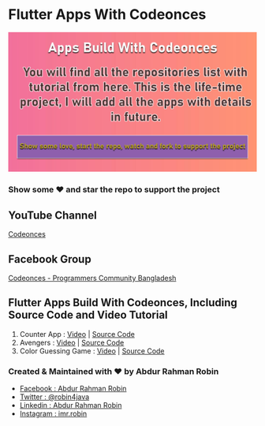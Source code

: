 # Flutter Apps With Codeonces
![Image](apps_build_with_codeonces.png)

### Show some :heart: and star the repo to support the project

## YouTube Channel

[Codeonces](https://www.youtube.com/channel/UC003ZRmU5IdxoHDjmrOaO7w)

## Facebook Group

[Codeonces - Programmers Community Bangladesh](https://www.facebook.com/groups/codeonces/)

## Flutter Apps Build With Codeonces, Including Source Code and Video Tutorial

1. Counter App : [Video](https://www.youtube.com/playlist?list=PLAqczZ5-OdVJ5Lho9306wBzkAAlDWJ2dQ) | [Source Code](https://github.com/robin3317/Flutter_Counter_App)
2. Avengers : [Video](https://www.youtube.com/playlist?list=PLAqczZ5-OdVK2HvZh0UAsIhxn23wRjcZF) | [Source Code](https://github.com/robin3317/avengers)
3. Color Guessing Game : [Video](https://youtu.be/83g6rPtJtno) | [Source Code](https://github.com/robin3317/flutter-color-guessing-game)

### Created & Maintained with :heart: by Abdur Rahman Robin
- [Facebook : Abdur Rahman Robin](https://www.facebook.com/robin4java)
- [Twitter : @robin4java](https://twitter.com/robin4java)
- [Linkedin : Abdur Rahman Robin](https://www.linkedin.com/in/robin4java/)
- [Instagram : imr.robin](https://www.instagram.com/imr.robin/)
